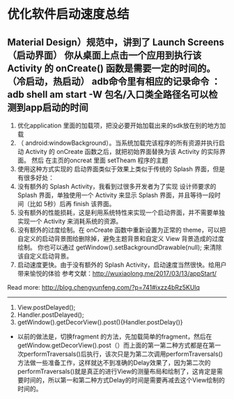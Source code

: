 # 优化软件启动速度总结 #
 Material Design）规范中，讲到了 Launch Screens（启动界面）
你从桌面上点击一个应用到执行该 Activity 的 onCreate() 函数是需要一定的时间的。（冷启动，热启动）
adb命令里有相应的记录命令 ：adb shell am start -W 包名/入口类全路径名可以检测到app启动的时间
----------
1. 优化application 里面的加载项，把没必要开始加载出来的sdk放在别的地方加载
2. （ android:windowBackground）。当系统加载完该程序的所有资源并执行启动 Activity 的 onCreate 函数之后，就把初始界面替换为该 Activity 的实际界面。 然后 在主页的oncreat 里面 setTheam 程序的主题
3. 使用这种方式实现的 启动界面类似于效果上类似于传统的 Splash 界面，但是有很多好处：
1. 没有额外的 Splash Activity，我看到过很多开发者为了实现 设计师要求的 Splash 界面，单独使用一个 Activity 来显示 Splash 界面，并且等待一段时间（比如 5秒）后再 finish 该界面。
2. 没有额外的性能损耗，这是利用系统特性来实现一个启动界面，并不需要单独实现一个 Activity 来消耗系统的资源。
3. 没有额外的过度绘制。在 onCreate 函数中重新设置为正常的 theme，可以把自定义的启动背景图给删除掉，避免主题背景和自定义 View 背景造成的过度绘制。 你也可以通过  getWindow().setBackgroundDrawable(null); 来清除该自定义启动背景。
4. 启动速度更快。由于没有额外的 Splash Activity，启动速度当然很快。给用户带来愉悦的体验
参考文献：http://wuxiaolong.me/2017/03/13/appStart/

Read more: http://blog.chengyunfeng.com/?p=741#ixzz4bRz5KUlq

----------
1. View.postDelayed(); 
2. Handler.postDelayed(); 
3. getWindow().getDecorView().post(){Handler.postDelay()}
- 以前的做法是，切换fragment 的方法，先加载简单的fragment，然后在getWindow.getDecorView().post（）而上面的第一第二种方式都是在第一次performTraversals()后执行，该次只是为第二次调用performTraversals()方法做一些准备工作，这样就达不到准确的Delay效果了，因为第二次的performTraversals()就是真正的进行View的测量布局和绘制了，这肯定是需要时间的，所以第一和第二种方式Delay的时间是需要再减去这个View绘制的时间的。
    

